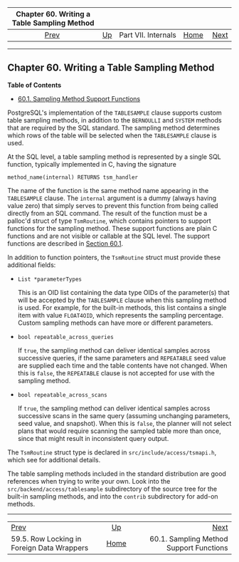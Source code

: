 <!--?xml version="1.0" encoding="UTF-8" standalone="no"?-->

|                 Chapter 60. Writing a Table Sampling Method                |                                            |                     |                                                       |                                                                                       |
| :------------------------------------------------------------------------: | :----------------------------------------- | :-----------------: | ----------------------------------------------------: | ------------------------------------------------------------------------------------: |
| [Prev](fdw-row-locking.html "59.5. Row Locking in Foreign Data Wrappers")  | [Up](internals.html "Part VII. Internals") | Part VII. Internals | [Home](index.html "PostgreSQL 17devel Documentation") |  [Next](tablesample-support-functions.html "60.1. Sampling Method Support Functions") |

***

## Chapter 60. Writing a Table Sampling Method

**Table of Contents**

*   [60.1. Sampling Method Support Functions](tablesample-support-functions.html)

[]()[]()

PostgreSQL's implementation of the `TABLESAMPLE` clause supports custom table sampling methods, in addition to the `BERNOULLI` and `SYSTEM` methods that are required by the SQL standard. The sampling method determines which rows of the table will be selected when the `TABLESAMPLE` clause is used.

At the SQL level, a table sampling method is represented by a single SQL function, typically implemented in C, having the signature

    method_name(internal) RETURNS tsm_handler

The name of the function is the same method name appearing in the `TABLESAMPLE` clause. The `internal` argument is a dummy (always having value zero) that simply serves to prevent this function from being called directly from an SQL command. The result of the function must be a palloc'd struct of type `TsmRoutine`, which contains pointers to support functions for the sampling method. These support functions are plain C functions and are not visible or callable at the SQL level. The support functions are described in [Section 60.1](tablesample-support-functions.html "60.1. Sampling Method Support Functions").

In addition to function pointers, the `TsmRoutine` struct must provide these additional fields:

*   `List *parameterTypes`

    This is an OID list containing the data type OIDs of the parameter(s) that will be accepted by the `TABLESAMPLE` clause when this sampling method is used. For example, for the built-in methods, this list contains a single item with value `FLOAT4OID`, which represents the sampling percentage. Custom sampling methods can have more or different parameters.

*   `bool repeatable_across_queries`

    If `true`, the sampling method can deliver identical samples across successive queries, if the same parameters and `REPEATABLE` seed value are supplied each time and the table contents have not changed. When this is `false`, the `REPEATABLE` clause is not accepted for use with the sampling method.

*   `bool repeatable_across_scans`

    If `true`, the sampling method can deliver identical samples across successive scans in the same query (assuming unchanging parameters, seed value, and snapshot). When this is `false`, the planner will not select plans that would require scanning the sampled table more than once, since that might result in inconsistent query output.

The `TsmRoutine` struct type is declared in `src/include/access/tsmapi.h`, which see for additional details.

The table sampling methods included in the standard distribution are good references when trying to write your own. Look into the `src/backend/access/tablesample` subdirectory of the source tree for the built-in sampling methods, and into the `contrib` subdirectory for add-on methods.

***

|                                                                            |                                                       |                                                                                       |
| :------------------------------------------------------------------------- | :---------------------------------------------------: | ------------------------------------------------------------------------------------: |
| [Prev](fdw-row-locking.html "59.5. Row Locking in Foreign Data Wrappers")  |       [Up](internals.html "Part VII. Internals")      |  [Next](tablesample-support-functions.html "60.1. Sampling Method Support Functions") |
| 59.5. Row Locking in Foreign Data Wrappers                                 | [Home](index.html "PostgreSQL 17devel Documentation") |                                               60.1. Sampling Method Support Functions |
